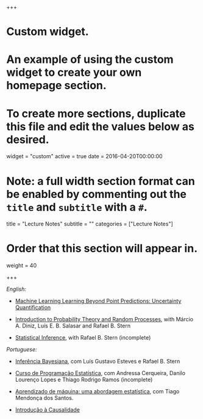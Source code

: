 +++
# Custom widget.
# An example of using the custom widget to create your own homepage section.
# To create more sections, duplicate this file and edit the values below as desired.
widget = "custom"
active = true
date = 2016-04-20T00:00:00

# Note: a full width section format can be enabled by commenting out the `title` and `subtitle` with a `#`.
title = "Lecture Notes"
subtitle = ""
categories = ["Lecture Notes"]

# Order that this section will appear in.
weight = 40

+++

*English:*

- [Machine Learning Learning Beyond Point Predictions: Uncertainty Quantification](https://rafaelizbicki.com/uq4ml/)

- [Introduction to Probability Theory and Random Processes](https://www.overleaf.com/read/fjdsbxwydcnf), with Márcio A. Diniz, Luís E. B. Salasar and Rafael B. Stern

- [Statistical Inference](https://www.overleaf.com/read/ndcxvbjgvkbx), with Rafael B. Stern (incomplete)

*Portuguese:*

- [Inferência Bayesiana](https://github.com/rbstern/bayesian_inference_book/raw/master/book.pdf), com Luís Gustavo Esteves e Rafael B. Stern

- [Curso de Programação Estatística](www.rafaelizbicki.com/prog-estat/), com Andressa Cerqueira, Danilo Lourenço Lopes e Thiago Rodrigo Ramos (incomplete)

- [Aprendizado de máquina: uma abordagem estatística](ame), com Tiago Mendonça
dos Santos.

- [Introdução à Causalidade](Causalidade.pdf)

